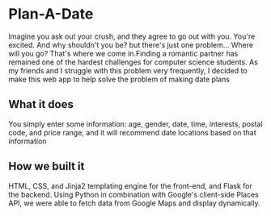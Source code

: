 # Plan-A-Date
Imagine you ask out your crush, and they agree to go out with you. You're excited. And why shouldn't you be? but there's just one problem... Where will you go? That's where we come in.Finding a romantic partner has remained one of the hardest challenges for computer science students. As my friends and I struggle with this problem very frequently, I decided to make this web app to help solve the problem of making date plans
## What it does
You simply enter some information: age, gender, date, time, interests, postal code, and price range, and it will recommend date locations based on that information
## How we built it
HTML, CSS, and Jinja2 templating engine for the front-end, and Flask for the backend. Using Python in combination with Google's client-side Places API, we were able to fetch data from Google Maps and display dynamically.
